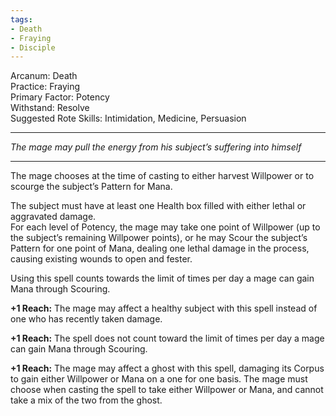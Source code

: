 ```yaml
---
tags:
- Death
- Fraying
- Disciple
---
```


Arcanum: Death\
Practice: Fraying\
Primary Factor: Potency\
Withstand: Resolve\
Suggested Rote Skills: Intimidation, Medicine, Persuasion

---

_The mage may pull the energy from his subject’s suffering into himself_

---

The mage chooses at the time of casting to either harvest Willpower or to scourge the subject’s Pattern for Mana. 

The subject must have at least one Health box filled with either lethal or aggravated damage.\
For each level of Potency, the mage may take one point of Willpower (up to the subject’s remaining Willpower points), or he may Scour the subject’s Pattern for one point of Mana, dealing one lethal damage in the process, causing existing wounds to open and fester. 

Using this spell counts towards the limit of times per day a mage can gain Mana through Scouring.

**+1 Reach:** The mage may affect a healthy subject with this spell instead of one who has recently taken damage. 

**+1 Reach:** The spell does not count toward the limit of times per day a mage can gain Mana through Scouring.

**+1 Reach:** The mage may affect a ghost with this spell, damaging its Corpus to gain either Willpower or Mana on a one for one basis. The mage must choose when casting the spell to take either Willpower or Mana, and cannot take a mix of the two from the ghost.